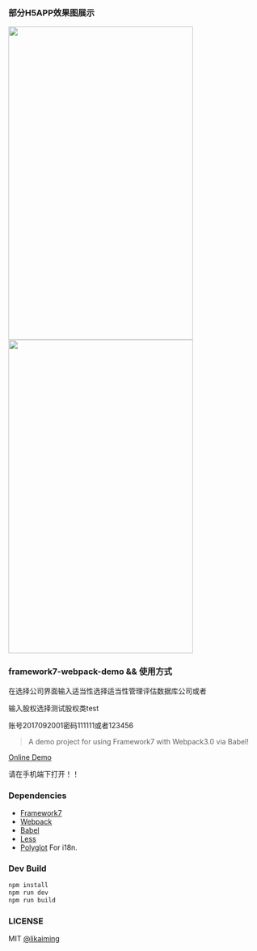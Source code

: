 ### 部分H5APP效果图展示

<img src="http://sdx.hefupb.com/dist/images/sdx_homeYs.gif" width="365" height="619"/> <img src="http://sdx.hefupb.com/dist/images/questionnaire.gif" width="365" height="619">

                                                            
### framework7-webpack-demo && 使用方式
在选择公司界面输入适当性选择适当性管理评估数据库公司或者

输入股权选择测试股权类test

账号2017092001密码111111或者123456
> A demo project for using Framework7 with Webpack3.0 via Babel!

[Online Demo](http://sdx.hefupb.com/dist/#!/page/main.html)

请在手机端下打开！！

### Dependencies

* [Framework7](http://framework7.io/)
* [Webpack](https://webpack.js.org/)
* [Babel](https://babeljs.io/)
* [Less](https://github.com/less/less.js)
* [Polyglot](https://github.com/airbnb/polyglot.js) For i18n.

### Dev Build

```bash
npm install
npm run dev
npm run build
```

### LICENSE

MIT [@likaiming](https://github.com/fxk01/)



